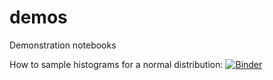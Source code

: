 # demos
Demonstration notebooks

How to sample histograms for a normal distribution: [![Binder](https://mybinder.org/badge_logo.svg)](https://mybinder.org/v2/gh/buqeye/demos/main?urlpath=https%3A%2F%2Fgithub.com%2Fbuqeye%2Fdemos%2Fblob%2Fmain%2Fsampling_histograms_for_normal_distribution.ipynb)
